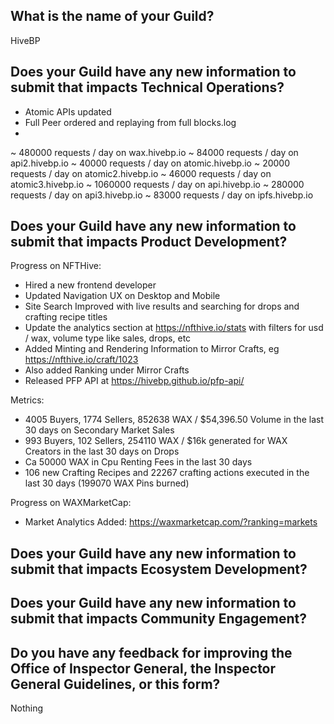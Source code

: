 ## What is the name of your Guild?

HiveBP

## Does your Guild have any new information to submit that impacts Technical Operations?

- Atomic APIs updated
- Full Peer ordered and replaying from full blocks.log
- 

~  480000 requests / day on wax.hivebp.io
~   84000 requests / day on api2.hivebp.io
~   40000 requests / day on atomic.hivebp.io
~   20000 requests / day on atomic2.hivebp.io
~   46000 requests / day on atomic3.hivebp.io
~ 1060000 requests / day on api.hivebp.io
~  280000 requests / day on api3.hivebp.io
~   83000 requests / day on ipfs.hivebp.io

## Does your Guild have any new information to submit that impacts Product Development?

Progress on NFTHive:

- Hired a new frontend developer
- Updated Navigation UX on Desktop and Mobile
- Site Search Improved with live results and searching for drops and crafting recipe titles
- Update the analytics section at https://nfthive.io/stats with filters for usd / wax, volume type like sales, drops, etc
- Added Minting and Rendering Information to Mirror Crafts, eg https://nfthive.io/craft/1023
- Also added Ranking under Mirror Crafts
- Released PFP API at https://hivebp.github.io/pfp-api/

Metrics:

- 4005 Buyers, 1774 Sellers, 852638 WAX / $54,396.50 Volume in the last 30 days on Secondary Market Sales
- 993 Buyers, 102 Sellers, 254110 WAX / $16k generated for WAX Creators in the last 30 days on Drops
- Ca 50000 WAX in Cpu Renting Fees in the last 30 days
- 106 new Crafting Recipes and 22267 crafting actions executed in the last 30 days (199070 WAX Pins burned)

Progress on WAXMarketCap:
- Market Analytics Added: https://waxmarketcap.com/?ranking=markets

## Does your Guild have any new information to submit that impacts Ecosystem Development?

## Does your Guild have any new information to submit that impacts Community Engagement?

## Do you have any feedback for improving the Office of Inspector General, the Inspector General Guidelines, or this form?

Nothing